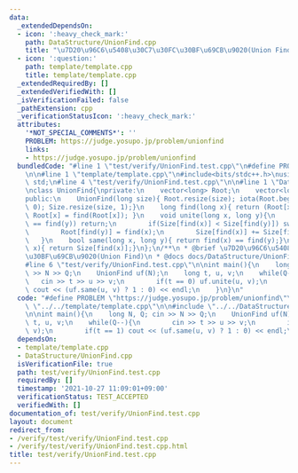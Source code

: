 ```yaml
---
data:
  _extendedDependsOn:
  - icon: ':heavy_check_mark:'
    path: DataStructure/UnionFind.cpp
    title: "\u7D20\u96C6\u5408\u30C7\u30FC\u30BF\u69CB\u9020(Union Find)"
  - icon: ':question:'
    path: template/template.cpp
    title: template/template.cpp
  _extendedRequiredBy: []
  _extendedVerifiedWith: []
  _isVerificationFailed: false
  _pathExtension: cpp
  _verificationStatusIcon: ':heavy_check_mark:'
  attributes:
    '*NOT_SPECIAL_COMMENTS*': ''
    PROBLEM: https://judge.yosupo.jp/problem/unionfind
    links:
    - https://judge.yosupo.jp/problem/unionfind
  bundledCode: "#line 1 \"test/verify/UnionFind.test.cpp\"\n#define PROBLEM \"https://judge.yosupo.jp/problem/unionfind\"\
    \n\n#line 1 \"template/template.cpp\"\n#include<bits/stdc++.h>\nusing namespace\
    \ std;\n#line 4 \"test/verify/UnionFind.test.cpp\"\n\n#line 1 \"DataStructure/UnionFind.cpp\"\
    \nclass UnionFind{\nprivate:\n    vector<long> Root;\n    vector<long> Size;\n\
    public:\n    UnionFind(long size){ Root.resize(size); iota(Root.begin(), Root.end(),\
    \ 0); Size.resize(size, 1);}\n    long find(long x){ return (Root[x] == x) ? x:\
    \ Root[x] = find(Root[x]); }\n    void unite(long x, long y){\n        if(find(x)\
    \ == find(y)) return;\n        if(Size[find(x)] < Size[find(y)]) swap(x, y);\n\
    \        Root[find(y)] = find(x);\n        Size[find(x)] += Size[find(y)];\n \
    \   }\n    bool same(long x, long y){ return find(x) == find(y);}\n    long size(long\
    \ x){ return Size[find(x)];}\n};\n/**\n * @brief \u7D20\u96C6\u5408\u30C7\u30FC\
    \u30BF\u69CB\u9020(Union Find)\n * @docs docs/DataStructure/UnionFind.md\n */\n\
    #line 6 \"test/verify/UnionFind.test.cpp\"\n\nint main(){\n    long N, Q; cin\
    \ >> N >> Q;\n    UnionFind uf(N);\n    long t, u, v;\n    while(Q--){\n     \
    \   cin >> t >> u >> v;\n        if(t == 0) uf.unite(u, v);\n        if(t == 1)\
    \ cout << (uf.same(u, v) ? 1 : 0) << endl;\n    }\n}\n"
  code: "#define PROBLEM \"https://judge.yosupo.jp/problem/unionfind\"\n\n#include\
    \ \"../../template/template.cpp\"\n\n#include \"../../DataStructure/UnionFind.cpp\"\
    \n\nint main(){\n    long N, Q; cin >> N >> Q;\n    UnionFind uf(N);\n    long\
    \ t, u, v;\n    while(Q--){\n        cin >> t >> u >> v;\n        if(t == 0) uf.unite(u,\
    \ v);\n        if(t == 1) cout << (uf.same(u, v) ? 1 : 0) << endl;\n    }\n}\n"
  dependsOn:
  - template/template.cpp
  - DataStructure/UnionFind.cpp
  isVerificationFile: true
  path: test/verify/UnionFind.test.cpp
  requiredBy: []
  timestamp: '2021-10-27 11:09:01+09:00'
  verificationStatus: TEST_ACCEPTED
  verifiedWith: []
documentation_of: test/verify/UnionFind.test.cpp
layout: document
redirect_from:
- /verify/test/verify/UnionFind.test.cpp
- /verify/test/verify/UnionFind.test.cpp.html
title: test/verify/UnionFind.test.cpp
---
```

